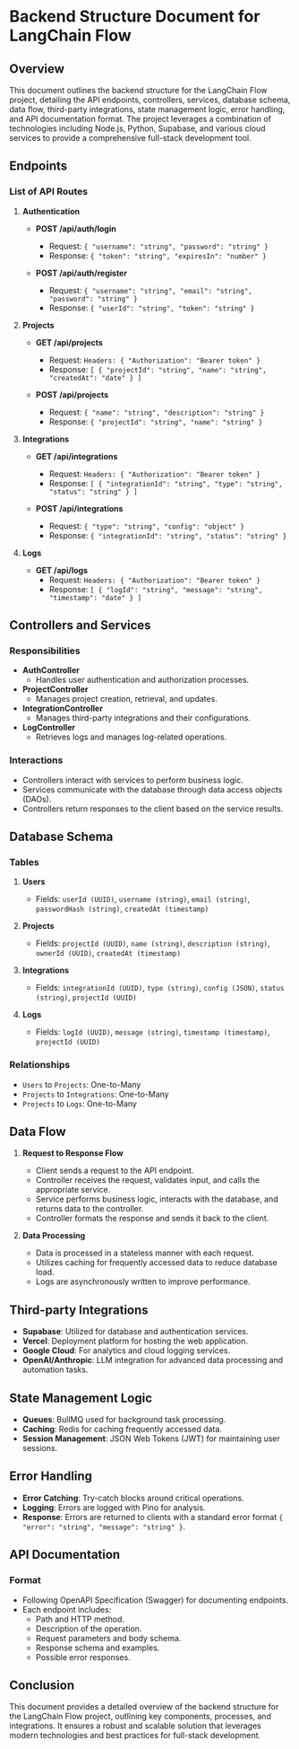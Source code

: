 # Backend Structure Document for LangChain Flow

## Overview

This document outlines the backend structure for the LangChain Flow project, detailing the API endpoints, controllers, services, database schema, data flow, third-party integrations, state management logic, error handling, and API documentation format. The project leverages a combination of technologies including Node.js, Python, Supabase, and various cloud services to provide a comprehensive full-stack development tool.

## Endpoints

### List of API Routes

1. **Authentication**
   - **POST /api/auth/login**
     - Request: `{ "username": "string", "password": "string" }`
     - Response: `{ "token": "string", "expiresIn": "number" }`

   - **POST /api/auth/register**
     - Request: `{ "username": "string", "email": "string", "password": "string" }`
     - Response: `{ "userId": "string", "token": "string" }`

2. **Projects**
   - **GET /api/projects**
     - Request: `Headers: { "Authorization": "Bearer token" }`
     - Response: `[ { "projectId": "string", "name": "string", "createdAt": "date" } ]`

   - **POST /api/projects**
     - Request: `{ "name": "string", "description": "string" }`
     - Response: `{ "projectId": "string", "name": "string" }`

3. **Integrations**
   - **GET /api/integrations**
     - Request: `Headers: { "Authorization": "Bearer token" }`
     - Response: `[ { "integrationId": "string", "type": "string", "status": "string" } ]`

   - **POST /api/integrations**
     - Request: `{ "type": "string", "config": "object" }`
     - Response: `{ "integrationId": "string", "status": "string" }`

4. **Logs**
   - **GET /api/logs**
     - Request: `Headers: { "Authorization": "Bearer token" }`
     - Response: `[ { "logId": "string", "message": "string", "timestamp": "date" } ]`

## Controllers and Services

### Responsibilities

- **AuthController**
  - Handles user authentication and authorization processes.
- **ProjectController**
  - Manages project creation, retrieval, and updates.
- **IntegrationController**
  - Manages third-party integrations and their configurations.
- **LogController**
  - Retrieves logs and manages log-related operations.

### Interactions

- Controllers interact with services to perform business logic.
- Services communicate with the database through data access objects (DAOs).
- Controllers return responses to the client based on the service results.

## Database Schema

### Tables

1. **Users**
   - Fields: `userId (UUID)`, `username (string)`, `email (string)`, `passwordHash (string)`, `createdAt (timestamp)`

2. **Projects**
   - Fields: `projectId (UUID)`, `name (string)`, `description (string)`, `ownerId (UUID)`, `createdAt (timestamp)`

3. **Integrations**
   - Fields: `integrationId (UUID)`, `type (string)`, `config (JSON)`, `status (string)`, `projectId (UUID)`

4. **Logs**
   - Fields: `logId (UUID)`, `message (string)`, `timestamp (timestamp)`, `projectId (UUID)`

### Relationships

- `Users` to `Projects`: One-to-Many
- `Projects` to `Integrations`: One-to-Many
- `Projects` to `Logs`: One-to-Many

## Data Flow

1. **Request to Response Flow**
   - Client sends a request to the API endpoint.
   - Controller receives the request, validates input, and calls the appropriate service.
   - Service performs business logic, interacts with the database, and returns data to the controller.
   - Controller formats the response and sends it back to the client.

2. **Data Processing**
   - Data is processed in a stateless manner with each request.
   - Utilizes caching for frequently accessed data to reduce database load.
   - Logs are asynchronously written to improve performance.

## Third-party Integrations

- **Supabase**: Utilized for database and authentication services.
- **Vercel**: Deployment platform for hosting the web application.
- **Google Cloud**: For analytics and cloud logging services.
- **OpenAI/Anthropic**: LLM integration for advanced data processing and automation tasks.

## State Management Logic

- **Queues**: BullMQ used for background task processing.
- **Caching**: Redis for caching frequently accessed data.
- **Session Management**: JSON Web Tokens (JWT) for maintaining user sessions.

## Error Handling

- **Error Catching**: Try-catch blocks around critical operations.
- **Logging**: Errors are logged with Pino for analysis.
- **Response**: Errors are returned to clients with a standard error format `{ "error": "string", "message": "string" }`.

## API Documentation

### Format

- Following OpenAPI Specification (Swagger) for documenting endpoints.
- Each endpoint includes:
  - Path and HTTP method.
  - Description of the operation.
  - Request parameters and body schema.
  - Response schema and examples.
  - Possible error responses.

## Conclusion

This document provides a detailed overview of the backend structure for the LangChain Flow project, outlining key components, processes, and integrations. It ensures a robust and scalable solution that leverages modern technologies and best practices for full-stack development.
